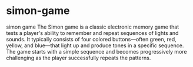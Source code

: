 # simon-game
simon game 
The Simon game is a classic electronic memory game that tests a player's ability to remember and repeat sequences of lights and sounds. It typically consists of four colored buttons—often green, red, yellow, and blue—that light up and produce tones in a specific sequence. The game starts with a simple sequence and becomes progressively more challenging as the player successfully repeats the patterns.

